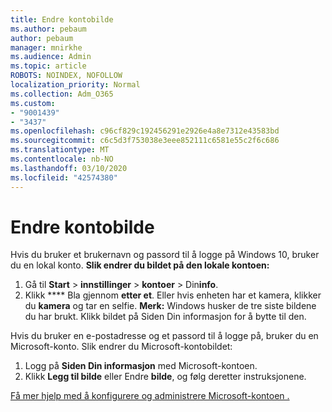 ```yaml
---
title: Endre kontobilde
ms.author: pebaum
author: pebaum
manager: mnirkhe
ms.audience: Admin
ms.topic: article
ROBOTS: NOINDEX, NOFOLLOW
localization_priority: Normal
ms.collection: Adm_O365
ms.custom:
- "9001439"
- "3437"
ms.openlocfilehash: c96cf829c192456291e2926e4a8e7312e43583bd
ms.sourcegitcommit: c6c5d3f753038e3eee852111c6581e55c2f6c686
ms.translationtype: MT
ms.contentlocale: nb-NO
ms.lasthandoff: 03/10/2020
ms.locfileid: "42574380"
---
```

# <a name="change-account-picture"></a>Endre kontobilde

Hvis du bruker et brukernavn og passord til å logge på Windows 10, bruker du en lokal konto. **Slik endrer du bildet på den lokale kontoen:**

1. Gå til **Start** > **innstillinger** > **kontoer** > Din**info**.
2. Klikk **** Bla gjennom **etter et**. Eller hvis enheten har et kamera, klikker du **kamera** og tar en selfie. 
    **Merk:** Windows husker de tre siste bildene du har brukt. Klikk bildet på Siden Din informasjon for å bytte til den.

Hvis du bruker en e-postadresse og et passord til å logge på, bruker du en Microsoft-konto. Slik endrer du Microsoft-kontobildet:

1. Logg på **Siden Din informasjon** med Microsoft-kontoen.
2. Klikk **Legg til bilde** eller Endre **bilde**, og følg deretter instruksjonene.

[Få mer hjelp med å konfigurere og administrere Microsoft-kontoen .](https://support.microsoft.com/products/microsoft-account?category=manage-account)
